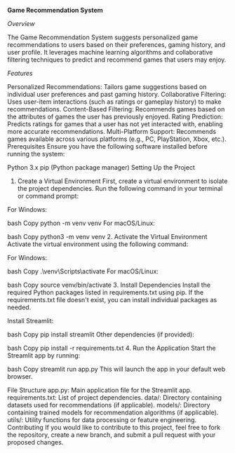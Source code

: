 **Game Recommendation System**

*Overview*

The Game Recommendation System suggests personalized game recommendations to users based on their preferences, gaming history, and user profile. It leverages machine learning algorithms and collaborative filtering techniques to predict and recommend games that users may enjoy.

*Features*

Personalized Recommendations: Tailors game suggestions based on individual user preferences and past gaming history.
Collaborative Filtering: Uses user-item interactions (such as ratings or gameplay history) to make recommendations.
Content-Based Filtering: Recommends games based on the attributes of games the user has previously enjoyed.
Rating Prediction: Predicts ratings for games that a user has not yet interacted with, enabling more accurate recommendations.
Multi-Platform Support: Recommends games available across various platforms (e.g., PC, PlayStation, Xbox, etc.).
Prerequisites
Ensure you have the following software installed before running the system:

Python 3.x
pip (Python package manager)
Setting Up the Project
1. Create a Virtual Environment
First, create a virtual environment to isolate the project dependencies. Run the following command in your terminal or command prompt:

For Windows:

bash
Copy
python -m venv venv
For macOS/Linux:

bash
Copy
python3 -m venv venv
2. Activate the Virtual Environment
Activate the virtual environment using the following command:

For Windows:

bash
Copy
.\venv\Scripts\activate
For macOS/Linux:

bash
Copy
source venv/bin/activate
3. Install Dependencies
Install the required Python packages listed in requirements.txt using pip. If the requirements.txt file doesn't exist, you can install individual packages as needed.

Install Streamlit:

bash
Copy
pip install streamlit
Other dependencies (if provided):

bash
Copy
pip install -r requirements.txt
4. Run the Application
Start the Streamlit app by running:

bash
Copy
streamlit run app.py
This will launch the app in your default web browser.

File Structure
app.py: Main application file for the Streamlit app.
requirements.txt: List of project dependencies.
data/: Directory containing datasets used for recommendations (if applicable).
models/: Directory containing trained models for recommendation algorithms (if applicable).
utils/: Utility functions for data processing or feature engineering.
Contributing
If you would like to contribute to this project, feel free to fork the repository, create a new branch, and submit a pull request with your proposed changes.

